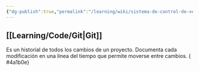 ```yaml
---
{"dg-publish":true,"permalink":"/learning/wiki/sistema-de-control-de-versiones/","hide":true,"created":"2024-03-14T14:01","updated":"2024-03-16T16:16"}
---
```


## [[Learning/Code/Git\|Git]]
Es un historial de todos los cambios de un proyecto. Documenta cada modificación en una linea del tiempo que permite moverse entre cambios.
{ #4a1b0e}

